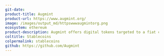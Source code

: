 ```yaml
---
git-date: 
product-title: Augmint
product-url: https://www.augmint.org/
image: /images/output_md/httpswwwaugmintorg.png
ecosystem: ethereum
product-description: Augmint offers digital tokens targeted to a fiat currency. Stablecoin backed 1&#58;1 by Euros.
coltitle: Stablecoins
colpermalink: stablecoins
github: https://github.com/Augmint
---
```


